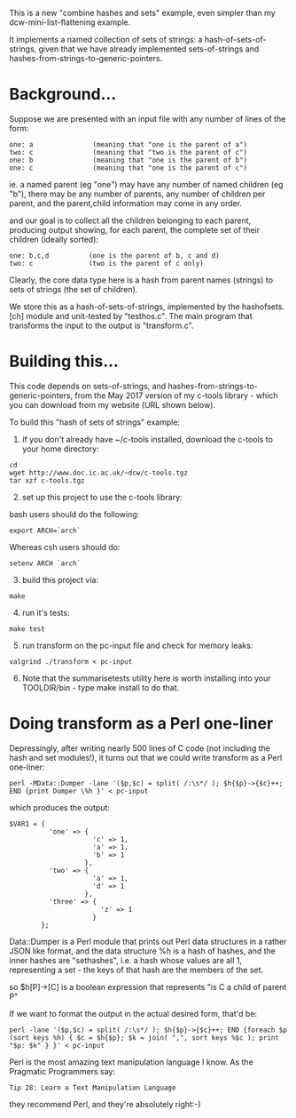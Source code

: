 This is a new "combine hashes and sets" example, even simpler than my
dcw-mini-list-flattening example.

It implements a named collection of sets of strings: a hash-of-sets-of-strings,
given that we have already implemented sets-of-strings and
hashes-from-strings-to-generic-pointers.


# Background...

Suppose we are presented with an input file with any number of lines
of the form:

```
one: a               (meaning that "one is the parent of a")
two: c               (meaning that "two is the parent of c")
one: b               (meaning that "one is the parent of b")
one: c               (meaning that "one is the parent of c")
```

ie. a named parent (eg "one") may have any number of named children (eg "b"),
there may be any number of parents, any number of children per parent,
and the parent,child information may come in any order.

and our goal is to collect all the children belonging to each parent,
producing output showing, for each parent, the complete set of
their children (ideally sorted):

```
one: b,c,d          (one is the parent of b, c and d)
two: c              (two is the parent of c only)
```

Clearly, the core data type here is a hash from parent names (strings) to
sets of strings (the set of children).

We store this as a hash-of-sets-of-strings,
implemented by the hashofsets.[ch] module and unit-tested by "testhos.c".
The main program that transforms the input to the output is "transform.c".


# Building this...

This code depends on sets-of-strings,
and hashes-from-strings-to-generic-pointers,
from the May 2017 version of my c-tools library -
which you can download from my website (URL shown below).

To build this "hash of sets of strings" example:

1. if you don't already have ~/c-tools installed,
   download the c-tools to your home directory:

```
cd
wget http://www.doc.ic.ac.uk/~dcw/c-tools.tgz
tar xzf c-tools.tgz
```

2. set up this project to use the c-tools library:

bash users should do the following:

```
export ARCH=`arch`
```

Whereas csh users should do:

```
setenv ARCH `arch`
```

3. build this project via:

```
make
```

4. run it's tests:

```
make test
```

5. run transform on the pc-input file and check for memory leaks:

```
valgrind ./transform < pc-input
```



6. Note that the summarisetests utility here is worth installing into your
TOOLDIR/bin - type make install to do that.



# Doing transform as a Perl one-liner

Depressingly, after writing nearly 500 lines of C code (not including the
hash and set modules!), it turns out that we could write transform as
a Perl one-liner:

```
perl -MData::Dumper -lane '($p,$c) = split( /:\s*/ ); $h{$p}->{$c}++; END {print Dumper \%h }' < pc-input
```

which produces the output:

```
$VAR1 = {
          'one' => {
                     'c' => 1,
                     'a' => 1,
                     'b' => 1
                   },
          'two' => {
                     'a' => 1,
                     'd' => 1
                   },
          'three' => {
                       'z' => 1
                     }
        };
```

Data::Dumper is a Perl module that prints out Perl data structures in a
rather JSON like format, and the data structure %h is a hash of hashes,
and the inner hashes are "sethashes", i.e. a hash whose values are all 1,
representing a set - the keys of that hash are the members of the set.

so $h[P]->[C] is a boolean expression that represents "is C a child of parent P"

If we want to format the output in the actual desired form, that'd be:

```
perl -lane '($p,$c) = split( /:\s*/ ); $h{$p}->{$c}++; END {foreach $p (sort keys %h) { $c = $h{$p}; $k = join( ",", sort keys %$c ); print "$p: $k" } }' < pc-input
```

Perl is the most amazing text manipulation language I know.  As the Pragmatic
Programmers say:

	Tip 28: Learn a Text Manipulation Language

they recommend Perl, and they're absolutely right:-)
